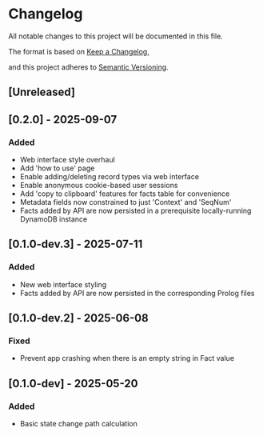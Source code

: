 # Changelog

All notable changes to this project will be documented in this file.

The format is based on [Keep a Changelog](https://keepachangelog.com/en/1.0.0/),

and this project adheres to [Semantic Versioning](https://semver.org/spec/v2.0.0.html).

## [Unreleased]

## [0.2.0] - 2025-09-07

### Added

- Web interface style overhaul
- Add 'how to use' page
- Enable adding/deleting record types via web interface
- Enable anonymous cookie-based user sessions
- Add 'copy to clipboard' features for facts table for convenience
- Metadata fields now constrained to just 'Context' and 'SeqNum'
- Facts added by API are now persisted in a prerequisite locally-running DynamoDB instance

## [0.1.0-dev.3] - 2025-07-11

### Added

- New web interface styling
- Facts added by API are now persisted in the corresponding Prolog files

## [0.1.0-dev.2] - 2025-06-08

### Fixed

- Prevent app crashing when there is an empty string in Fact value

## [0.1.0-dev] - 2025-05-20

### Added

- Basic state change path calculation
